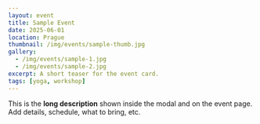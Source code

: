```yaml
---
layout: event
title: Sample Event
date: 2025-06-01
location: Prague
thumbnail: /img/events/sample-thumb.jpg
gallery:
  - /img/events/sample-1.jpg
  - /img/events/sample-2.jpg
excerpt: A short teaser for the event card.
tags: [yoga, workshop]
---
```


This is the **long description** shown inside the modal and on the event page. Add details, schedule, what to bring, etc.
